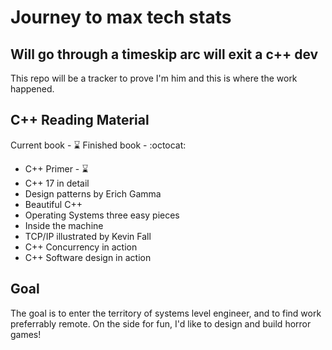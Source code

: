 # Journey to max tech stats

## Will go through a timeskip arc will exit a c++ dev

This repo will be a tracker to prove I'm him and this is where the work happened.

## C++ Reading Material 
Current book - :hourglass:
Finished book - :octocat:
* C++ Primer - :hourglass:
* C++ 17 in detail
* Design patterns by Erich Gamma
* Beautiful C++
* Operating Systems three easy pieces
* Inside the machine
* TCP/IP illustrated by Kevin Fall
* C++ Concurrency in action
* C++ Software design in action

## Goal
The goal is to enter the territory of systems level engineer, and to find work
preferrably remote. On the side for fun, I'd like to design and build horror
games!
